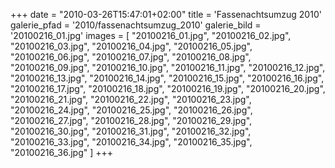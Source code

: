 +++
date = "2010-03-26T15:47:01+02:00"
title = 'Fassenachtsumzug 2010'
galerie_pfad = '2010/fassenachtsumzug_2010'
galerie_bild = '20100216_01.jpg'
images = [
  "20100216_01.jpg",
  "20100216_02.jpg",
  "20100216_03.jpg",
  "20100216_04.jpg",
  "20100216_05.jpg",
  "20100216_06.jpg",
  "20100216_07.jpg",
  "20100216_08.jpg",
  "20100216_09.jpg",
  "20100216_10.jpg",
  "20100216_11.jpg",
  "20100216_12.jpg",
  "20100216_13.jpg",
  "20100216_14.jpg",
  "20100216_15.jpg",
  "20100216_16.jpg",
  "20100216_17.jpg",
  "20100216_18.jpg",
  "20100216_19.jpg",
  "20100216_20.jpg",
  "20100216_21.jpg",
  "20100216_22.jpg",
  "20100216_23.jpg",
  "20100216_24.jpg",
  "20100216_25.jpg",
  "20100216_26.jpg",
  "20100216_27.jpg",
  "20100216_28.jpg",
  "20100216_29.jpg",
  "20100216_30.jpg",
  "20100216_31.jpg",
  "20100216_32.jpg",
  "20100216_33.jpg",
  "20100216_34.jpg",
  "20100216_35.jpg",
  "20100216_36.jpg"
]
+++

      